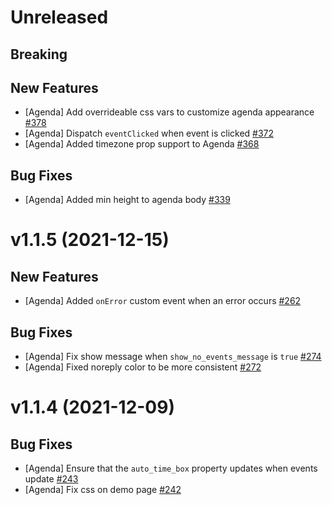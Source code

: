 # Unreleased

## Breaking

## New Features

- [Agenda] Add overrideable css vars to customize agenda appearance [#378](https://github.com/nylas/components/pull/378)
- [Agenda] Dispatch `eventClicked` when event is clicked [#372](https://github.com/nylas/components/pull/372)
- [Agenda] Added timezone prop support to Agenda [#368](https://github.com/nylas/components/pull/368)

## Bug Fixes

- [Agenda] Added min height to agenda body [#339](https://github.com/nylas/components/pull/339)

# v1.1.5 (2021-12-15)

## New Features

- [Agenda] Added `onError` custom event when an error occurs [#262](https://github.com/nylas/components/pull/262)

## Bug Fixes

- [Agenda] Fix show message when `show_no_events_message` is `true` [#274](https://github.com/nylas/components/pull/274)
- [Agenda] Fixed noreply color to be more consistent [#272](https://github.com/nylas/components/pull/272)

# v1.1.4 (2021-12-09)

## Bug Fixes

- [Agenda] Ensure that the `auto_time_box` property updates when events update [#243](https://github.com/nylas/components/pull/243)
- [Agenda] Fix css on demo page [#242](https://github.com/nylas/components/pull/242)
